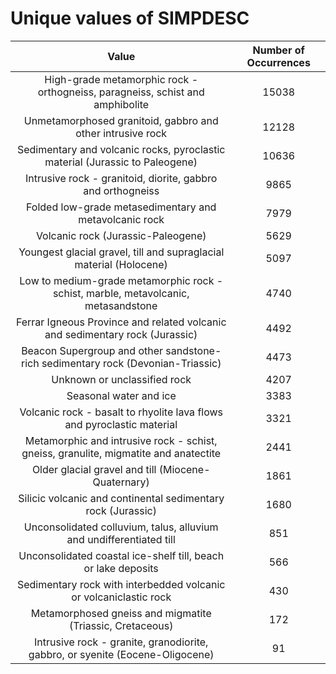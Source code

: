 
Unique values of SIMPDESC
=========================

|Value|Number of Occurrences|
| :---: | :---: |
|High-grade metamorphic rock - orthogneiss, paragneiss, schist and amphibolite|15038|
|Unmetamorphosed granitoid, gabbro and other intrusive rock|12128|
|Sedimentary and volcanic rocks, pyroclastic material (Jurassic to Paleogene)|10636|
|Intrusive rock - granitoid, diorite, gabbro and orthogneiss|9865|
|Folded low-grade metasedimentary and metavolcanic rock|7979|
|Volcanic rock (Jurassic-Paleogene)|5629|
|Youngest glacial gravel, till and supraglacial material (Holocene) |5097|
|Low to medium-grade metamorphic rock - schist, marble, metavolcanic, metasandstone|4740|
|Ferrar Igneous Province and related volcanic and sedimentary rock (Jurassic)|4492|
|Beacon Supergroup and other sandstone-rich sedimentary rock (Devonian-Triassic)|4473|
|Unknown or unclassified rock|4207|
|Seasonal water and ice|3383|
|Volcanic rock - basalt to rhyolite lava flows and pyroclastic material|3321|
|Metamorphic and intrusive rock - schist, gneiss, granulite, migmatite and anatectite|2441|
|Older glacial gravel and till (Miocene-Quaternary)|1861|
|Silicic volcanic and continental sedimentary rock (Jurassic)|1680|
|Unconsolidated colluvium, talus, alluvium and undifferentiated till|851|
|Unconsolidated coastal ice-shelf till, beach or lake deposits|566|
|Sedimentary rock with interbedded volcanic or volcaniclastic rock|430|
|Metamorphosed gneiss and migmatite (Triassic, Cretaceous)|172|
|Intrusive rock - granite, granodiorite, gabbro, or syenite (Eocene-Oligocene)|91|

